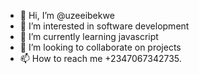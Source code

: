 - 👋 Hi, I’m @uzeeibekwe
- 👀 I’m interested in software development
- 🌱 I’m currently learning javascript
- 💞️ I’m looking to collaborate on projects
- 📫 How to reach me +2347067342735.

<!---
uzeeibekwe/uzeeibekwe is a ✨ special ✨ repository because its `README.md` (this file) appears on your GitHub profile.
You can click the Preview link to take a look at your changes.
--->
